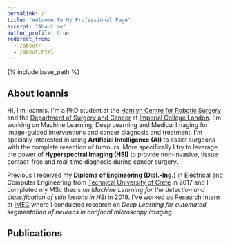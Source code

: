 ```yaml
---
permalink: /
title: "Welcome To My Professional Page"
excerpt: "About me"
author_profile: true
redirect_from: 
  - /about/
  - /about.html
---
```


{% include base_path %}

## About Ioannis

Hi, I'm Ioannis. I'm a PhD student at the [Hamlyn Centre for Robotic Surgery](https://www.imperial.ac.uk/hamlyn-centre/) and the [Department of Surgery and Cancer](https://www.imperial.ac.uk/department-surgery-cancer) at [Imperial College London](https://www.imperial.ac.uk/). I'm working on Machine Learning, Deep Learning and Medical Imaging for image-guided interventions and cancer diagnosis and treatment. I'm specially interested in using **Artificial Intelligence (AI)** to assist surgeons with the complete resection of tumours. More specifically I try to leverage the power of **Hyperspectral Imaging (HSI)** to provide non-invasive, tissue contact-free and real-time diagnosis during cancer surgery.

Previous I received my **Diploma of Engineering (Dipl.-Ing.)** in Electrical and Computer Engineering from [Technical University of Crete](https://www.tuc.gr/index.php?id=4992) in 2017 and I completed my MSc thesis on *Machine Learning for the detection and classification of skin lesions in HSI* in 2019. I've worked as Research Intern at [IMEC](https://www.imec-int.com/en/home) where I conducted research on *Deep Learning for automated segmentation of neurons in confocal microscopy imaging*.

## Publications